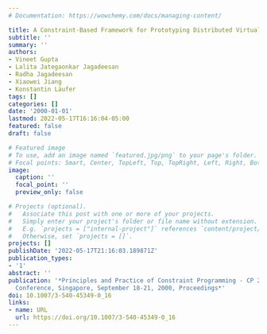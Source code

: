 ```yaml
---
# Documentation: https://wowchemy.com/docs/managing-content/

title: A Constraint-Based Framework for Prototyping Distributed Virtual Applications
subtitle: ''
summary: ''
authors:
- Vineet Gupta
- Lalita Jategaonkar Jagadeesan
- Radha Jagadeesan
- Xiaowei Jiang
- Konstantin Läufer
tags: []
categories: []
date: '2000-01-01'
lastmod: 2022-05-17T16:16:04-05:00
featured: false
draft: false

# Featured image
# To use, add an image named `featured.jpg/png` to your page's folder.
# Focal points: Smart, Center, TopLeft, Top, TopRight, Left, Right, BottomLeft, Bottom, BottomRight.
image:
  caption: ''
  focal_point: ''
  preview_only: false

# Projects (optional).
#   Associate this post with one or more of your projects.
#   Simply enter your project's folder or file name without extension.
#   E.g. `projects = ["internal-project"]` references `content/project/deep-learning/index.md`.
#   Otherwise, set `projects = []`.
projects: []
publishDate: '2022-05-17T21:16:03.189871Z'
publication_types:
- '1'
abstract: ''
publication: '*Principles and Practice of Constraint Programming - CP 2000, 6th International
  Conference, Singapore, September 18-21, 2000, Proceedings*'
doi: 10.1007/3-540-45349-0_16
links:
- name: URL
  url: https://doi.org/10.1007/3-540-45349-0_16
---
```

